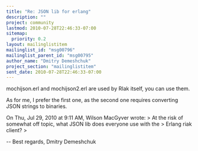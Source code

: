 ```yaml
---
title: "Re: JSON lib for erlang"
description: ""
project: community
lastmod: 2010-07-28T22:46:33-07:00
sitemap:
  priority: 0.2
layout: mailinglistitem
mailinglist_id: "msg00796"
mailinglist_parent_id: "msg00795"
author_name: "Dmitry Demeshchuk"
project_section: "mailinglistitem"
sent_date: 2010-07-28T22:46:33-07:00
---
```



mochijson.erl and mochijson2.erl are used by RIak itself, you can use them.

As for me, I prefer the first one, as the second one requires
converting JSON strings to binaries.

On Thu, Jul 29, 2010 at 9:11 AM, Wilson MacGyver  wrote:
&gt; At the risk of somewhat off topic, what JSON lib does everyone use with the
&gt; Erlang riak client?
&gt;


-- 
Best regards,
Dmitry Demeshchuk

